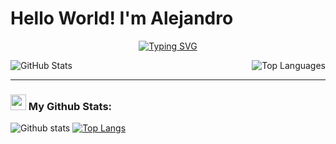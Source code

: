 # Hello World! I'm Alejandro

<p align="center">
    <a href="https://git.io/typing-svg" target="_blank" rel="noopener noreferrer">
        <img src="https://readme-typing-svg.demolab.com?font=Didact+Gothic&pause=1000&color=8497B0&center=true&vCenter=true&width=435&lines=Hello+World!+I'm+Alejandro" alt="Typing SVG" />
    </a>
</p>

<p align="center">
  <a href="https://github.com/iskelazz">
    <img align="left" src="https://github-readme-stats.vercel.app/api?username=iskelazz&show_icons=true&theme=transparent&hide_border=true&text_color=8497b0&title_color=8497b0&custom_title=My%20GitHub%20stats&hide_rank=false&rank_icon=github&icon_color=8497b0" alt="GitHub Stats">
  </a>
  <a href="https://github.com/iskelazz">
    <img align="right" src="https://github-readme-stats.vercel.app/api/top-langs/?username=iskelazz&layout=compact&hide_progress=true&theme=transparent&hide_border=true&text_color=8497b0&title_color=8497b0" alt="Top Languages">
  </a>
</p>

<br>

---
### <img src='https://media1.giphy.com/media/du3J3cXyzhj75IOgvA/giphy.gif?cid=ecf05e47x2g034i9pzwtzzsd3xgg2w9nr94t4tflbbgo3008&rid=giphy.gif' width='25' /> My Github Stats:
![Github stats](https://github-readme-stats.vercel.app/api?username=iskelazz&show_icons=true&title_color=ffc857&icon_color=8ac926&text_color=daf7dc&bg_color=151515&hide=issues&count_private=true&include_all_commits=true)
[![Top Langs](https://github-readme-stats.vercel.app/api/top-langs/?username=iskelazz&layout=compact&text_color=daf7dc&bg_color=151515&hide=css,html,php)](https://github.com/anuraghazra/github-readme-stats)

